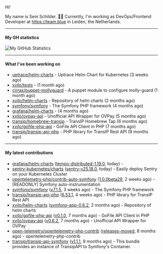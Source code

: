 Hi!

My name is Sem Schilder. 👋🏻 Currently, I'm working as DevOps/Frontend Developer at https://team.blue in Leiden, the Netherlands.

---

#### My GH statistics

![My GitHub Statistics](https://github-readme-stats.vercel.app/api?username=xvilo&show_icons=true&count_private=true&hide_title=true)

---

#### What I've been working on

- [uptrace/helm-charts](https://github.com/uptrace/helm-charts) - Uptrace Helm Chart for Kubernetes (3 weeks ago)
- [xvilo/tests](https://github.com/xvilo/tests) -  (1 month ago)
- [cirrax/puppet-mollyguard](https://github.com/cirrax/puppet-mollyguard) - A puppet module to configure molly-guard (1 month ago)
- [xvilo/helm-charts](https://github.com/xvilo/helm-charts) - Repository of helm charts (2 months ago)
- [symfony/symfony](https://github.com/symfony/symfony) - The Symfony PHP framework (4 months ago)
- [grafana/helm-charts](https://github.com/grafana/helm-charts) -  (4 months ago)
- [xvilo/ovpay-api](https://github.com/xvilo/ovpay-api) - Unofficial API Wrapper for OVPay (5 months ago)
- [transip/homebrew-transip](https://github.com/transip/homebrew-transip) - TransIP Homebrew Tap (6 months ago)
- [xvilo/gofile-php-api](https://github.com/xvilo/gofile-php-api) - GoFile API Client in PHP (7 months ago)
- [transip/transip-api-php](https://github.com/transip/transip-api-php) - PHP library for TransIP Rest API (9 months ago)

---

#### My latest contributions

- [grafana/helm-charts](https://github.com/grafana/helm-charts) ([tempo-distributed-1.19.0](https://github.com/grafana/helm-charts/releases/tag/tempo-distributed-1.19.0), today) - 
- [sentry-kubernetes/charts](https://github.com/sentry-kubernetes/charts) ([sentry-v25.18.0](https://github.com/sentry-kubernetes/charts/releases/tag/sentry-v25.18.0), today) - Easily deploy Sentry on your Kubernetes Cluster
- [opentelemetry-php/contrib-auto-symfony](https://github.com/opentelemetry-php/contrib-auto-symfony) ([1.0.0beta29](https://github.com/opentelemetry-php/contrib-auto-symfony/releases/tag/1.0.0beta29), 2 weeks ago) - [READONLY] Symfony auto-instrumentation
- [symfony/symfony](https://github.com/symfony/symfony) ([v7.1.5](https://github.com/symfony/symfony/releases/tag/v7.1.5), 3 weeks ago) - The Symfony PHP framework
- [transip/transip-api-php](https://github.com/transip/transip-api-php) ([6.53.1](https://github.com/transip/transip-api-php/releases/tag/6.53.1), 4 weeks ago) - PHP library for TransIP Rest API
- [xvilo/helm-charts](https://github.com/xvilo/helm-charts) ([symfony-app-0.6.2](https://github.com/xvilo/helm-charts/releases/tag/symfony-app-0.6.2), 2 months ago) - Repository of helm charts
- [xvilo/gofile-php-api](https://github.com/xvilo/gofile-php-api) ([v0.1.0](https://github.com/xvilo/gofile-php-api/releases/tag/v0.1.0), 7 months ago) - GoFile API Client in PHP
- [xvilo/ovpay-api](https://github.com/xvilo/ovpay-api) ([v0.6.2](https://github.com/xvilo/ovpay-api/releases/tag/v0.6.2), 7 months ago) - Unofficial API Wrapper for OVPay
- [open-telemetry/opentelemetry-php-contrib](https://github.com/open-telemetry/opentelemetry-php-contrib) ([releases-moved](https://github.com/open-telemetry/opentelemetry-php-contrib/releases/tag/releases-moved), 8 months ago) - opentelemetry-php-contrib
- [transip/transip-api-symfony](https://github.com/transip/transip-api-symfony) ([v1.1.1](https://github.com/transip/transip-api-symfony/releases/tag/v1.1.1), 9 months ago) - This bundle provides an instance of TransipAPI to Symfony&#39;s Container.
